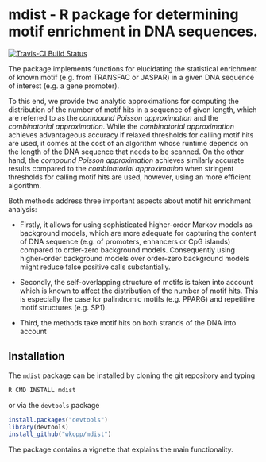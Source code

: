 # mdist - R package for determining motif enrichment in DNA sequences.

[![Travis-CI Build Status](https://travis-ci.org/wkopp/mdist.svg?branch=master)](https://travis-ci.org/wkopp/mdist)

The package implements functions for  elucidating the statistical enrichment 
of known motif (e.g. from TRANSFAC or JASPAR) in a given DNA sequence of interest (e.g. a gene promoter).

To this end, we provide  two analytic approximations for computing the distribution of the number of motif hits
in a sequence of given length, which are referred to as the *compound Poisson approximation* and the *combinatorial approximation*.
While the *combinatorial approximation* achieves advantageous accuracy if relaxed thresholds for calling motif hits
are used, it comes at the cost of an algorithm whose runtime depends on the length of the DNA sequence that needs to be scanned.
On the other hand, the *compound Poisson approximation* achieves similarly accurate 
results compared to the *combinatorial approximation* when stringent thresholds for calling motif hits are used, however,
using an more efficient algorithm.

Both methods address three important aspects about motif hit enrichment analysis:
- Firstly, it allows for using sophisticated 
 higher-order Markov models as background models, 
 which are more adequate for capturing the content of DNA sequence (e.g. of promoters, enhancers or CpG islands) compared to order-zero background models. Consequently using higher-order background models over order-zero background models
might reduce false positive calls substantially.

- Secondly, the self-overlapping structure of motifs is taken into account
 which is known to affect the distribution of the number of motif hits. This is especially the case for palindromic
motifs (e.g. PPARG) and repetitive motif structures (e.g. SP1).

- Third, the methods take motif hits on both strands of the DNA into account

## Installation
The `mdist` package can be installed by cloning the git repository and typing

```R
R CMD INSTALL mdist
```
or via the `devtools` package

```R
install.packages("devtools")
library(devtools)
install_github("wkopp/mdist")
```

The package contains a vignette that explains the main functionality.
